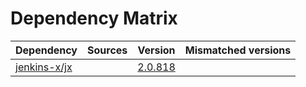 # Dependency Matrix

Dependency | Sources | Version | Mismatched versions
---------- | ------- | ------- | -------------------
[jenkins-x/jx](https://github.com/jenkins-x/jx) |  | [2.0.818](https://github.com/jenkins-x/jx/releases/tag/v2.0.818) | 
